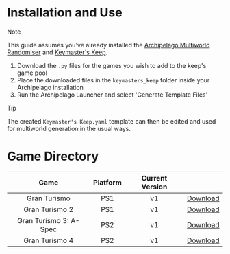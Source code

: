 # Installation and Use

> [!NOTE]
> This guide assumes you've already installed the [Archipelago Multiworld Randomiser](https://archipelago.gg/) and [Keymaster's Keep](https://github.com/SerpentAI/Archipelago/releases?q=keymaster%27s+keep&expanded=true).

1. Download the `.py` files for the games you wish to add to the keep's game pool
2. Place the downloaded files in the `keymasters_keep` folder inside your Archipelago installation
3. Run the Archipelago Launcher and select 'Generate Template Files'

> [!TIP]
> The created `Keymaster's Keep.yaml` template can then be edited and used for multiworld generation in the usual ways.

# Game Directory

| Game                   | Platform | Current Version |                                                                                                      |
|:----------------------:|:--------:|:---------------:|:----------------------------------------------------------------------------------------------------:|
| Gran Turismo           | PS1      | v1              | [Download](https://raw.githubusercontent.com/RaceProUK/WestsideKeep/refs/heads/main/GranTurismo1.py) |
| Gran Turismo 2         | PS1      | v1              | [Download](https://raw.githubusercontent.com/RaceProUK/WestsideKeep/refs/heads/main/GranTurismo2.py) |
| Gran Turismo 3: A-Spec | PS2      | v1              | [Download](https://raw.githubusercontent.com/RaceProUK/WestsideKeep/refs/heads/main/GranTurismo3.py) |
| Gran Turismo 4         | PS2      | v1              | [Download](https://raw.githubusercontent.com/RaceProUK/WestsideKeep/refs/heads/main/GranTurismo4.py) |
